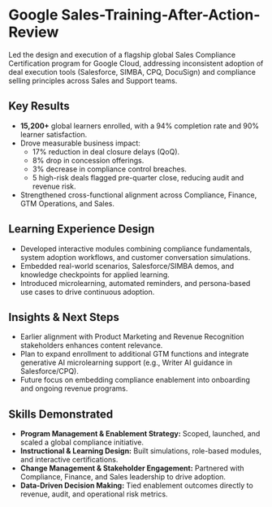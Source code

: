 # Google Sales-Training-After-Action-Review
Led the design and execution of a flagship global Sales Compliance Certification program for Google Cloud, addressing inconsistent adoption of deal execution tools (Salesforce, SIMBA, CPQ, DocuSign) and compliance selling principles across Sales and Support teams.

## Key Results
* **15,200+** global learners enrolled, with a 94% completion rate and 90% learner satisfaction.
* Drove measurable business impact:
  * 17% reduction in deal closure delays (QoQ).
  * 8% drop in concession offerings.
  * 3% decrease in compliance control breaches.
  * 5 high-risk deals flagged pre-quarter close, reducing audit and revenue risk.
* Strengthened cross-functional alignment across Compliance, Finance, GTM Operations, and Sales.

## Learning Experience Design
* Developed interactive modules combining compliance fundamentals, system adoption workflows, and customer conversation simulations.
* Embedded real-world scenarios, Salesforce/SIMBA demos, and knowledge checkpoints for applied learning.
* Introduced microlearning, automated reminders, and persona-based use cases to drive continuous adoption.

## Insights & Next Steps
* Earlier alignment with Product Marketing and Revenue Recognition stakeholders enhances content relevance.
* Plan to expand enrollment to additional GTM functions and integrate generative AI microlearning support (e.g., Writer AI guidance in Salesforce/CPQ).
* Future focus on embedding compliance enablement into onboarding and ongoing revenue programs.

## Skills Demonstrated

* **Program Management & Enablement Strategy:** Scoped, launched, and scaled a global compliance initiative.
* **Instructional & Learning Design:**  Built simulations, role-based modules, and interactive certifications.
* **Change Management & Stakeholder Engagement:** Partnered with Compliance, Finance, and Sales leadership to drive adoption.
* **Data-Driven Decision Making:** Tied enablement outcomes directly to revenue, audit, and operational risk metrics.
